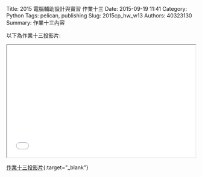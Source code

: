 Title: 2015 電腦輔助設計與實習 作業十三
Date: 2015-09-19 11:41
Category: Python
Tags: pelican, publishing
Slug: 2015cp_hw_w13
Authors: 40323130
Summary: 作業十三內容

以下為作業十三投影片:

<iframe src="40323130_cp_w13_p.html" width="500" height="300"></iframe>

[作業十三投影片](40323130_cp_w13_p.html){:target="_blank"}


